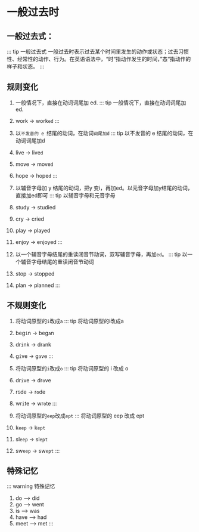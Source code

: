 # 一般过去时

## 一般过去式：
::: tip 一般过去式
一般过去时表示过去某个时间里发生的动作或状态；过去习惯性、经常性的动作、行为。在英语语法中，“时“指动作发生的时间，”态“指动作的样子和状态。
:::

## 规则变化
1. 一般情况下，直接在动词词尾加 ed.
::: tip 一般情况下，直接在动词词尾加 ed.
1. work -> work`ed`
:::

2. 以`不发音的 e `结尾的动词，在动词`词尾加d`
::: tip 以不发音的 e 结尾的动词，在动词词尾加d
1. live -> live`d`
2. move -> move`d`
3. hope -> hope`d`
:::

3. 以辅音字母加 y 结尾的动词，把y 变i，再加ed。以元音字母加y结尾的动词，直接加ed即可
::: tip 以辅音字母和元音字母
1. study -> studied
2. cry -> cried
3. play -> played
4. enjoy -> enjoyed
:::

4. 以一个辅音字母结尾的重读闭音节动词，双写辅音字母，再加`ed`。
::: tip 以一个辅音字母结尾的重读闭音节动词
1. stop -> stopped
2. plan -> planned
:::

## 不规则变化
1. 将动词原型的`i`改成`a`
::: tip 将动词原型的i改成a
1. beg`i`n -> beg`a`n
2. dr`i`nk -> dr`a`nk
3. g`i`ve -> g`a`ve
::: 

2. 将动词原型的`i`改成`o`
::: tip 将动词原型的 i 改成 o
1. dr`i`ve -> dr`o`ve
2. r`i`de -> r`o`de
3. wr`i`te -> wr`o`te
::: 

3. 将动词原型的`eep`改成`ept`
::: 将动词原型的 eep 改成 ept
1. k`eep` -> k`ept`
2. sl`eep` -> sl`ept`
3. sw`eep` -> sw`ept`
::: 

## 特殊记忆
::: warning 特殊记忆
1. do     --> did
2. go     --> went
3. is     --> was
4. have   --> had
5. meet   --> met
:::